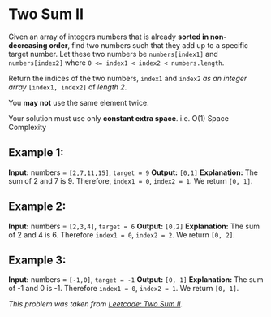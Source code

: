 # Two Sum II

Given an array of integers numbers that is already **sorted in non-decreasing order**, find two numbers such that they add up to a specific target number. Let these two numbers be `numbers[index1]` and `numbers[index2]` where `0 <= index1 < index2 < numbers.length`.

Return the indices of the two numbers, `index1` and `index2` *as an integer array* `[index1, index2]` of *length 2*.

You **may not** use the same element twice.

Your solution must use only **constant extra space**.  i.e. O(1) Space Complexity

## Example 1:

**Input:** numbers = `[2,7,11,15]`, `target = 9`
**Output:** `[0,1]`
**Explanation:** The sum of 2 and 7 is 9. Therefore, `index1 = 0`, `index2 = 1`. We return `[0, 1]`.


## Example 2: 

**Input:** numbers = `[2,3,4]`, `target = 6`
**Output:** `[0,2]`
**Explanation:** The sum of 2 and 4 is 6. Therefore `index1 = 0`, `index2 = 2`. We return `[0, 2]`.

## Example 3:

**Input:** numbers = `[-1,0]`, `target = -1`
**Output:** `[0, 1]`
**Explanation:** The sum of -1 and 0 is -1. Therefore `index1 = 0`, `index2 = 1`. We return `[0, 1]`.

*This problem was taken from [Leetcode: Two Sum II](https://leetcode.com/problems/two-sum-ii-input-array-is-sorted/).*
